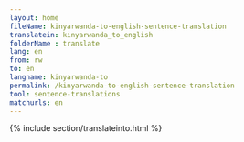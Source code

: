 ```yaml
---
layout: home
fileName: kinyarwanda-to-english-sentence-translation
translatein: kinyarwanda_to_english
folderName : translate
lang: en
from: rw
to: en
langname: kinyarwanda-to
permalink: /kinyarwanda-to-english-sentence-translation
tool: sentence-translations
matchurls: en
---
```

{% include section/translateinto.html %}
